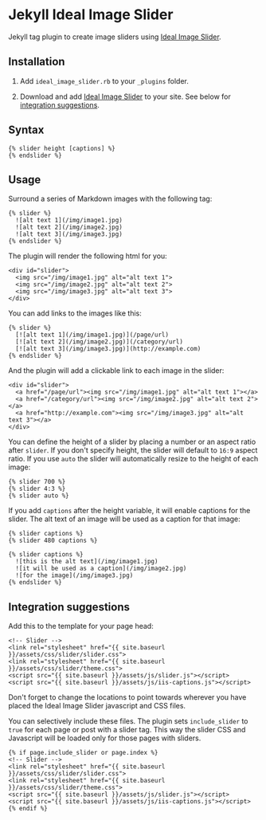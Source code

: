 # Jekyll Ideal Image Slider

Jekyll tag plugin to create image sliders using [Ideal Image Slider](https://github.com/gilbitron/Ideal-Image-Slider).

## Installation

1) Add `ideal_image_slider.rb` to your `_plugins` folder.

2) Download and add [Ideal Image Slider](https://github.com/gilbitron/Ideal-Image-Slider) to your site. See below for [integration suggestions](#integration-suggestions).

## Syntax

```
{% slider height [captions] %}
{% endslider %}
```

## Usage

Surround a series of Markdown images with the following tag:

```
{% slider %}
  ![alt text 1](/img/image1.jpg)
  ![alt text 2](/img/image2.jpg)
  ![alt text 3](/img/image3.jpg)
{% endslider %}
```

The plugin will render the following html for you:

```
<div id="slider">
  <img src="/img/image1.jpg" alt="alt text 1">
  <img src="/img/image2.jpg" alt="alt text 2">
  <img src="/img/image3.jpg" alt="alt text 3">
</div>
```

You can add links to the images like this:

```
{% slider %}
  [![alt text 1](/img/image1.jpg)](/page/url)
  [![alt text 2](/img/image2.jpg)](/category/url)
  [![alt text 3](/img/image3.jpg)](http://example.com)
{% endslider %}
```

And the plugin will add a clickable link to each image in the slider:

```
<div id="slider">
  <a href="/page/url"><img src="/img/image1.jpg" alt="alt text 1"></a>
  <a href="/category/url"><img src="/img/image2.jpg" alt="alt text 2"></a>
  <a href="http://example.com"><img src="/img/image3.jpg" alt="alt text 3"></a>
</div>
```

You can define the height of a slider by placing a number or an aspect ratio after `slider`. If you don't specify  height, the slider will default to `16:9` aspect ratio. If you use `auto` the slider will automatically resize to the height of each image:

```
{% slider 700 %}
{% slider 4:3 %}
{% slider auto %}
```

If you add `captions` after the height variable, it will enable captions for the slider. The alt text of an image will be used as a caption for that image:

```
{% slider captions %}
{% slider 480 captions %}
```
```
{% slider captions %}
  ![this is the alt text](/img/image1.jpg)
  ![it will be used as a caption](/img/image2.jpg)
  ![for the image](/img/image3.jpg)
{% endslider %}
```

## Integration suggestions

Add this to the template for your page head:

```
<!-- Slider -->
<link rel="stylesheet" href="{{ site.baseurl }}/assets/css/slider/slider.css">
<link rel="stylesheet" href="{{ site.baseurl }}/assets/css/slider/theme.css">
<script src="{{ site.baseurl }}/assets/js/slider.js"></script>
<script src="{{ site.baseurl }}/assets/js/iis-captions.js"></script>
```

Don't forget to change the locations to point towards wherever you have placed the Ideal Image Slider javascript and CSS files.

You can selectively include these files. The plugin sets `include_slider` to `true` for each page or post with a slider tag. This way the slider CSS and Javascript will be loaded only for those pages with sliders.

```
{% if page.include_slider or page.index %}
<!-- Slider -->
<link rel="stylesheet" href="{{ site.baseurl }}/assets/css/slider/slider.css">
<link rel="stylesheet" href="{{ site.baseurl }}/assets/css/slider/theme.css">
<script src="{{ site.baseurl }}/assets/js/slider.js"></script>
<script src="{{ site.baseurl }}/assets/js/iis-captions.js"></script>
{% endif %}
```
